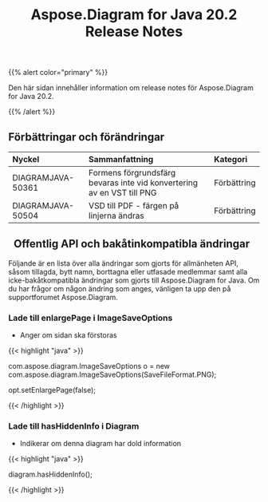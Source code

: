 ﻿---
title: Aspose.Diagram for Java 20.2 Release Notes
type: docs
weight: 60
url: /sv/java/aspose-diagram-for-java-20-2-release-notes/
---
{{% alert color="primary" %}} 

Den här sidan innehåller information om release notes för Aspose.Diagram for Java 20.2.

{{% /alert %}} 
## **Förbättringar och förändringar**

|**Nyckel**|**Sammanfattning**|**Kategori**|
|:- |:- |:- |
|DIAGRAMJAVA-50361|Formens förgrundsfärg bevaras inte vid konvertering av en VST till PNG|Förbättring|
|DIAGRAMJAVA-50504|VSD till PDF - färgen på linjerna ändras|Förbättring|
## ` `**Offentlig API och bakåtinkompatibla ändringar**
Följande är en lista över alla ändringar som gjorts för allmänheten API, såsom tillagda, bytt namn, borttagna eller utfasade medlemmar samt alla icke-bakåtkompatibla ändringar som gjorts till Aspose.Diagram for Java. Om du har frågor om någon ändring som anges, vänligen ta upp den på supportforumet Aspose.Diagram.
### **Lade till enlargePage i ImageSaveOptions**
- Anger om sidan ska förstoras

{{< highlight "java" >}}

 com.aspose.diagram.ImageSaveOptions o = new com.aspose.diagram.ImageSaveOptions(SaveFileFormat.PNG);

opt.setEnlargePage(false);

{{< /highlight >}}
### **Lade till hasHiddenInfo i Diagram**
- Indikerar om denna diagram har dold information

{{< highlight "java" >}}

 diagram.hasHiddenInfo();

{{< /highlight >}}




